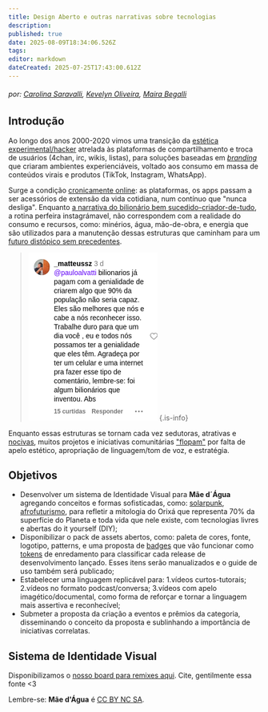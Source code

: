 ```yaml
---
title: Design Aberto e outras narrativas sobre tecnologias
description: 
published: true
date: 2025-08-09T18:34:06.526Z
tags: 
editor: markdown
dateCreated: 2025-07-25T17:43:00.612Z
---
```




###### por: [Carolina Saravalli](https://www.linkedin.com/in/carolinasaravalli/), [Kevelyn Oliveira](https://www.linkedin.com/in/kelveira/), [Maira Begalli](http://lattes.cnpq.br/4559907236737788)

## Introdução

Ao longo dos anos 2000-2020 vimos uma transição da [estética experimental/hacker](http://dx.doi.org/10.26512/2015.04.T.20590) atrelada às plataformas de compartilhamento e troca de usuários (4chan, irc, wikis, listas), para soluções baseadas em [*branding*](https://www.researchgate.net/publication/314101152_The_Language_of_Branding_Theory_Strategies_and_Tactics) que criaram ambientes experienciáveis, voltado aos consumo em massa de conteúdos virais e produtos (TikTok, Instagram, WhatsApp). 

Surge a condição [cronicamente online](https://kumarrayna.medium.com/the-effects-of-being-chronically-online-and-how-it-distorts-our-view-of-reality-23ae4e58e696): as plataformas, os apps passam a ser acessórios de extensão da vida cotidiana, num contínuo que "nunca desliga". Enquanto [a narrativa do bilionário bem sucedido-criador-de-tudo](https://floatvibes.substack.com/p/vibes-iluminismo-das-trevas), a rotina perfeira instagrámavel, não correspondem com a realidade do consumo e recursos, como: minérios, água, mão-de-obra, e energia que são utilizados para a manutenção dessas estruturas que caminham para um [futuro distópico sem precedentes](https://ai-2027.com/).

> ![captura_de_tela_de_2025-07-04_15-41-20.png](/projetos/captura_de_tela_de_2025-07-04_15-41-20.png)
{.is-info}

Enquanto essas estruturas se tornam cada vez sedutoras, atrativas e [nocivas](https://drauziovarella.uol.com.br/neurologia/brain-rot-o-seu-cerebro-esta-apodrecendo/), muitos projetos e iniciativas comunitárias ["flopam"](https://www.dicionarioinformal.com.br/flopar/) por falta de apelo estético, apropriação de linguagem/tom de voz, e estratégia.


## Objetivos

- Desenvolver um sistema de Identidade Visual para **Mãe d´Água** agregando conceitos e formas sofisticadas, como: [solarpunk](https://aesthetics.fandom.com/wiki/Solarpunk), [afrofuturismo](https://www.nexojornal.com.br/expresso/2020/08/05/o-que-e-afrofuturismo-e-como-ele-aparece-na-cultura-pop), para refletir a mitologia do Orixá que representa 70% da superfície do Planeta e toda vida que nele existe, com tecnologias livres e abertas do it yourself  (DIY);
- Disponibilizar o pack de assets abertos, como: paleta de cores, fonte, logotipo, patterns, e uma proposta de [badges](https://en.wikipedia.org/wiki/Badge#:~:text=A%20badge%20is%20a%20device,or%20as%20a%20simple%20means) que vão funcionar como [tokens](https://pt.wikipedia.org/wiki/Token_(chave_eletr%C3%B4nica)) de enredamento para classificar cada release de desenvolvimento lançado. Esses itens serão manualizados e o guide de uso também será publicado;
- Estabelecer uma linguagem replicável para: 1.vídeos curtos-tutorais; 2.vídeos no formato podcast/conversa; 3.vídeos com apelo imagético/documental, como forma de reforçar e tornar a linguagem mais assertiva e reconhecível;
- Submeter a proposta da criação a eventos e prêmios da categoria, disseminando o conceito da proposta e sublinhando a importância de iniciativas correlatas.

## Sistema de Identidade Visual
Disponibilizamos o [nosso board para remixes aqui](https://miro.com/app/board/uXjVIOQ2yps=/?share_link_id=472618172290). 
Cite, gentilmente essa fonte <3

Lembre-se: **Mãe d'Água** é [CC BY NC SA](https://creativecommons.org/licenses/by-nc-sa/4.0/deed.en).






